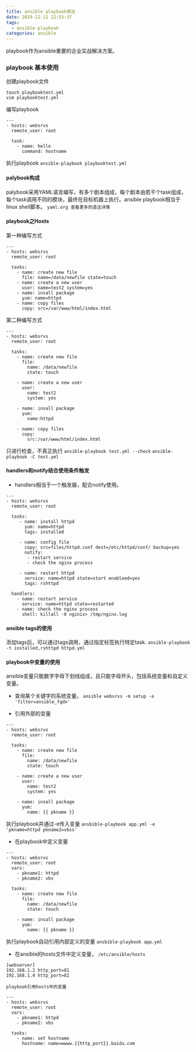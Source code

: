 ```yaml
---
title: ansible playbook用法
date: 2019-12-12 22:53:37
tags: 
  - ansible-playbook
categories: ansible
---
```


playbook作为ansible重要的企业实战解决方案。
<!--more-->

### playbook 基本使用
创建playbook文件
````
touch playbooktest.yml
vim playbooktest.yml
````

编写playbook
````
---
- hosts: websrvs
  remote_user: root

  task: 
    - name: hello
      command: hostname
````

执行playbook
`ansible-playbook playbooktest.yml`

#### palybook构成
palybook采用YAML语言编写，有多个剧本组成，每个剧本由若干个task组成，每个task调用不同的模块，最终在目标机器上执行。ansible playbook相当于linux shell脚本。
`yaml.org 查看更多的语法详情`

#### playbook之Hosts
第一种编写方式
````
---
- hosts: websrvs
  remote_user: root

  tasks:
    - name: create new file
      file: name=/data/newfile state=touch
    - name: create a new user
      user: name=test2 system=yes
    - name: insall package
      yum: name=httpd
    - name: copy files
      copy: src=/var/www/html/index.html
````


第二种编写方式
````
---
- hosts: websrvs
  remote_user: root

  tasks:
    - name: create new file
      file: 
        name: /data/newfile
        state: touch

    - name: create a new user
      user:
        name: test2
        system: yes

    - name: insall package
      yum: 
        name:httpd
    
    - name: copy files
      copy:
        src:/var/www/html/index.html
````


只进行检查，不真正执行
`ansible-playbook test.yml --check`
`ansible-playbook -C test.yml`

#### handlers和notify结合使用条件触发
* handlers相当于一个触发器，配合notify使用。
````
---
- hosts: websrvs
  remote_user: root

  tasks:
     - name: install httpd
       yum: name=httpd
       tags: installed

     - name: config file
       copy: src=files/httpd.conf dest=/etc/httpd/conf/ backup=yes
       notify: 
        - restart service
        - check the nginx process
    
     - name: restart httpd
       service: name=httpd state=start enableed=yes
       tags: rshttpd

  handlers:
    - name: restart service
      service: name=httpd state=restarted
    - name: check the nginx process
      shell: killall -0 nginix> /tmp/nginx.log
````

#### ansible tags的使用
添加tags后，可以通过tags调用，通过指定标签执行特定task.
`ansible-playbook -t installed,rshttpd httpd.yml`

#### playbook中变量的使用
ansible变量只能数字字母下划线组成，且只能字母开头，包括系统变量和自定义变量。

* 查询某个关键字的系统变量。
`ansible websrvs -m setup -a 'filter=ansible_fqdn'`

* 引用外部的变量
````
---
- hosts: websrvs
  remote_user: root

  tasks:
    - name: create new file
      file: 
        name: /data/newfile
        state: touch

    - name: create a new user
      user:
        name: test2
        system: yes

    - name: insall package
      yum: 
        name: {{ pkname }}
````


执行playbook并通过-e传入变量
`ansbible-playbook app.yml -e 'pkname=httpd pkname2=vbss'`

* 在playbook中定义变量
````
---
- hosts: websrvs
  remote_user: root
  vars:
    - pkname1: httpd
    - pkname2: vbs
     
  tasks:
    - name: create new file
      file: 
        name: /data/newfile
        state: touch

    - name: insall package
      yum: 
        name: {{ pkname }}
````


执行playbook自动引用内部定义的变量
`ansbible-playbook app.yml`



* 在ansible的hosts文件中定义变量，
`/etc/ansible/hosts`
````
[webserver]
192.168.1.2 http_port=81
192.168.1.4 http_port=82
````

`playbook引用hosts中的变量`
````
---
- hosts: websrvs
  remote_user: root
  vars:
    - pkname1: httpd
    - pkname2: vbs
  
  tasks:
    - name: set hostname
      hostname: name=wwww.{{http_port}}.baidu.com
````

